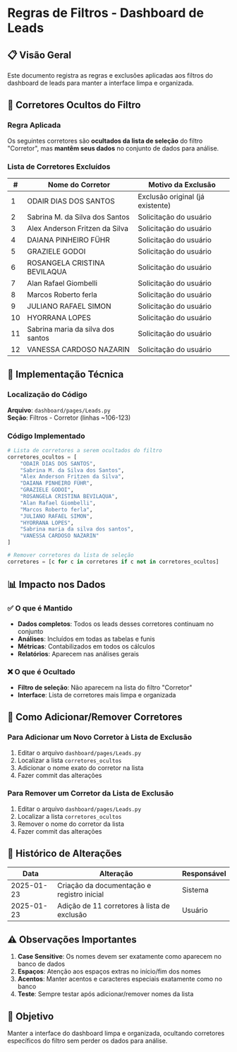 # Regras de Filtros - Dashboard de Leads

## 📋 Visão Geral
Este documento registra as regras e exclusões aplicadas aos filtros do dashboard de leads para manter a interface limpa e organizada.

## 🚫 Corretores Ocultos do Filtro

### Regra Aplicada
Os seguintes corretores são **ocultados da lista de seleção** do filtro "Corretor", mas **mantêm seus dados** no conjunto de dados para análise.

### Lista de Corretores Excluídos

| # | Nome do Corretor | Motivo da Exclusão |
|---|------------------|-------------------|
| 1 | ODAIR DIAS DOS SANTOS | Exclusão original (já existente) |
| 2 | Sabrina M. da Silva dos Santos | Solicitação do usuário |
| 3 | Alex Anderson Fritzen da Silva | Solicitação do usuário |
| 4 | DAIANA PINHEIRO FÜHR | Solicitação do usuário |
| 5 | GRAZIELE GODOI | Solicitação do usuário |
| 6 | ROSANGELA CRISTINA BEVILAQUA | Solicitação do usuário |
| 7 | Alan Rafael Giombelli | Solicitação do usuário |
| 8 | Marcos Roberto ferla | Solicitação do usuário |
| 9 | JULIANO RAFAEL SIMON | Solicitação do usuário |
| 10 | HYORRANA LOPES | Solicitação do usuário |
| 11 | Sabrina maria da silva dos santos | Solicitação do usuário |
| 12 | VANESSA CARDOSO NAZARIN | Solicitação do usuário |

## 🔧 Implementação Técnica

### Localização do Código
**Arquivo**: `dashboard/pages/Leads.py`  
**Seção**: Filtros - Corretor (linhas ~106-123)

### Código Implementado
```python
# Lista de corretores a serem ocultados do filtro
corretores_ocultos = [
    "ODAIR DIAS DOS SANTOS",
    "Sabrina M. da Silva dos Santos",
    "Alex Anderson Fritzen da Silva",
    "DAIANA PINHEIRO FÜHR",
    "GRAZIELE GODOI",
    "ROSANGELA CRISTINA BEVILAQUA",
    "Alan Rafael Giombelli",
    "Marcos Roberto ferla",
    "JULIANO RAFAEL SIMON",
    "HYORRANA LOPES",
    "Sabrina maria da silva dos santos",
    "VANESSA CARDOSO NAZARIN"
]

# Remover corretores da lista de seleção
corretores = [c for c in corretores if c not in corretores_ocultos]
```

## 📊 Impacto nos Dados

### ✅ O que é Mantido
- **Dados completos**: Todos os leads desses corretores continuam no conjunto
- **Análises**: Incluídos em todas as tabelas e funis
- **Métricas**: Contabilizados em todos os cálculos
- **Relatórios**: Aparecem nas análises gerais

### ❌ O que é Ocultado
- **Filtro de seleção**: Não aparecem na lista do filtro "Corretor"
- **Interface**: Lista de corretores mais limpa e organizada

## 🔄 Como Adicionar/Remover Corretores

### Para Adicionar um Novo Corretor à Lista de Exclusão
1. Editar o arquivo `dashboard/pages/Leads.py`
2. Localizar a lista `corretores_ocultos`
3. Adicionar o nome exato do corretor na lista
4. Fazer commit das alterações

### Para Remover um Corretor da Lista de Exclusão
1. Editar o arquivo `dashboard/pages/Leads.py`
2. Localizar a lista `corretores_ocultos`
3. Remover o nome do corretor da lista
4. Fazer commit das alterações

## 📅 Histórico de Alterações

| Data | Alteração | Responsável |
|------|-----------|-------------|
| 2025-01-23 | Criação da documentação e registro inicial | Sistema |
| 2025-01-23 | Adição de 11 corretores à lista de exclusão | Usuário |

## ⚠️ Observações Importantes

1. **Case Sensitive**: Os nomes devem ser exatamente como aparecem no banco de dados
2. **Espaços**: Atenção aos espaços extras no início/fim dos nomes
3. **Acentos**: Manter acentos e caracteres especiais exatamente como no banco
4. **Teste**: Sempre testar após adicionar/remover nomes da lista

## 🎯 Objetivo
Manter a interface do dashboard limpa e organizada, ocultando corretores específicos do filtro sem perder os dados para análise.
